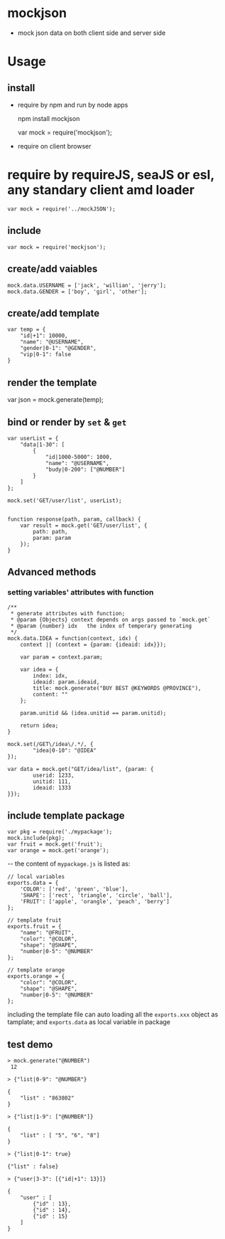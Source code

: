 # mockjson
- mock json data on both client side and server side

# Usage

## install
- require by npm and run by node apps

    npm install mockjson

    var mock = require('mockjson');

- require on client browser
# require by requireJS, seaJS or esl, any standary client amd loader

    var mock = require('../mockJSON');


## include

    var mock = require('mockjson');
  
## create/add vaiables

    
    mock.data.USERNAME = ['jack', 'willian', 'jerry'];
    mock.data.GENDER = ['boy', 'girl', 'other'];
  
## create/add template
    
    
    var temp = {
        "id|+1": 10000,
        "name": "@USERNAME",
        "gender|0-1": "@GENDER",
        "vip|0-1": false
    }


## render the template

   var json = mock.generate(temp);
   
## bind or render by `set` & `get`

    var userList = {
        "data|1-30": [
            {
                "id|1000-5000": 1000,
                "name": "@USERNAME",
                "budy|0-200": ["@NUMBER"]
            }
        ]
    };
    
    mock.set('GET/user/list', userList);
    
    
    function response(path, param, callback) {
        var result = mock.get('GET/user/list', {
            path: path,
            param: param
        });
    }

## Advanced methods

### setting variables' attributes  with function

    /**
     * generate attributes with function;
     * @param {Objects} context depends on args passed to `mock.get`
     * @param {number} idx   the index of temperary generating 
     */
    mock.data.IDEA = function(context, idx) {
        context || (context = {param: {ideaid: idx}});

        var param = context.param;

        var idea = {
            index: idx,
            ideaid: param.ideaid,
            title: mock.generate("BUY BEST @KEYWORDS @PROVINCE"),
            content: ""
        };

        param.unitid && (idea.unitid == param.unitid);

        return idea;
    }

    mock.set(/GET\/idea\/.*/, {
            "idea|0-10": "@IDEA"
    });

    var data = mock.get("GET/idea/list", {param: {
            userid: 1233,
            unitid: 111,
            ideaid: 1333
    }});

## include template package

    var pkg = require('./mypackage');
    mock.include(pkg);
    var fruit = mock.get('fruit');
    var orange = mock.get('orange');

-- the content of `mypackage.js` is listed as:

    // local variables
    exports.data = {
        'COLOR': ['red', 'green', 'blue'],
        'SHAPE': ['rect', 'triangle', 'circle', 'ball'],
        'FRUIT': ['apple', 'orangle', 'peach', 'berry']
    };
    
    // template fruit
    exports.fruit = {
        "name": "@FRUIT",
        "color": "@COLOR",
        "shape": "@SHAPE",
        "number|0-5": "@NUMBER"
    };

    // template orange
    exports.orange = {
        "color": "@COLOR",
        "shape": "@SHAPE",
        "number|0-5": "@NUMBER"
    };


including the template file can auto loading all the `exports.xxx` object as tamplate; 
and `exports.data` as local variable in package


## test demo

    > mock.generate("@NUMBER") 
     12

    > {"list|0-9": "@NUMBER"}

    { 
        "list" : "863802"
    }

    > {"list|1-9": ["@NUMBER"]}

    {
        "list" : [ "5", "6", "8"]
    }

    > {"list|0-1": true}

    {"list" : false}

    > {"user|3-3": [{"id|+1": 13}]}

    { 
        "user" : [ 
            {"id" : 13},
            {"id" : 14},
            {"id" : 15}
        ]
    }

